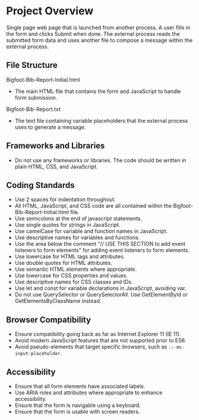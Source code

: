 # Project Overview

Single page web page that is launched from another process. A user fills in the form and clicks Submit when done. The external process reads the submitted form data and uses another file to compose a message within the external process.

## File Structure

Bigfoot-Bib-Report-Initial.html

- The main HTML file that contains the form and JavaScript to handle form submission.

Bigfoot-Bib-Report.txt

- The text file containing variable placeholders that the external process uses to generate a message.

## Frameworks and Libraries

- Do not use any frameworks or libraries. The code should be written in plain HTML, CSS, and JavaScript.

## Coding Standards

- Use 2 spaces for indentation throughout.
- All HTML, JavaScript, and CSS code are all contained within the Bigfoot-Bib-Report-Initial.html file.
- Use semicolons at the end of javascript statements.
- Use single quotes for strings in JavaScript.
- Use camelCase for variable and function names in JavaScript.
- Use descriptive names for variables and functions.
- Use the area below the comment "// USE THIS SECTION to add event listeners to form elements" for adding event listeners to form elements.
- Use lowercase for HTML tags and attributes.
- Use double quotes for HTML attributes.
- Use semantic HTML elements where appropriate.
- Use lowercase for CSS properties and values.
- Use descriptive names for CSS classes and IDs.
- Use let and const for variable declarations in JavaScript, avoiding var.
- Do not use QuerySelector or QuerySelectorAll. Use GetElementById or GetElementsByClassName instead.

## Browser Compatibility

- Ensure compatibility going back as far as Internet Explorer 11 (IE 11).
- Avoid modern JavaScript features that are not supported prior to ES6.
- Avoid pseudo-elements that target specific browsers, such as `::-ms-input-placeholder`.

## Accessibility

- Ensure that all form elements have associated labels.
- Use ARIA roles and attributes where appropriate to enhance accessibility.
- Ensure that the form is navigable using a keyboard.
- Ensure that the form is usable with screen readers.
